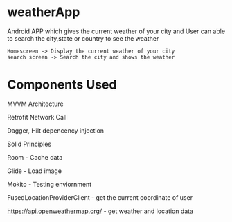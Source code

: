 # weatherApp
Android APP which gives the current weather of your city and User can able to search the city,state or country to see the weather
    
    Homescreen -> Display the current weather of your city
    search screen -> Search the city and shows the weather
    
# Components Used

MVVM Architecture


Retrofit Network Call


Dagger, Hilt depencency injection


Solid Principles 

Room - Cache data


Glide - Load image


Mokito  - Testing enviornment

FusedLocationProviderClient - get the current coordinate of user

https://api.openweathermap.org/ - get weather and location data






